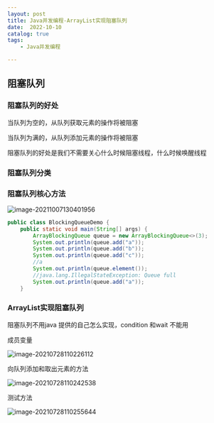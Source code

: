 ```yaml
---
layout: post
title: Java并发编程-ArrayList实现阻塞队列
date:  2022-10-10
catalog: true
tags:
    - Java并发编程

---
```


## 阻塞队列

### 阻塞队列的好处

当队列为空的，从队列获取元素的操作将被阻塞

当队列为满的，从队列添加元素的操作将被阻塞

阻塞队列的好处是我们不需要关心什么时候阻塞线程，什么时候唤醒线程

### 阻塞队列分类



### 阻塞队列核心方法

![image-20211007130401956](https://gitee.com/chrisxyq/picgo/raw/master/https://gitee.com/chrisxyq/image-20211007130401956.png)

```java
public class BlockingQueueDemo {
    public static void main(String[] args) {
        ArrayBlockingQueue queue = new ArrayBlockingQueue<>(3);
        System.out.println(queue.add("a"));
        System.out.println(queue.add("b"));
        System.out.println(queue.add("c"));
        //a
        System.out.println(queue.element());
        //java.lang.IllegalStateException: Queue full
        System.out.println(queue.add("a"));
    }
```



### ArrayList实现阻塞队列

阻塞队列不用java 提供的自己怎么实现，condition 和wait 不能用

成员变量

![image-20210728110226112](https://gitee.com/chrisxyq/picgo/raw/master/https://gitee.com/chrisxyq/image-20210728110226112.png)

向队列添加和取出元素的方法

![image-20210728110242538](https://gitee.com/chrisxyq/picgo/raw/master/https://gitee.com/chrisxyq/image-20210728110242538.png)

测试方法

![image-20210728110255644](https://gitee.com/chrisxyq/picgo/raw/master/https://gitee.com/chrisxyq/image-20210728110255644.png)